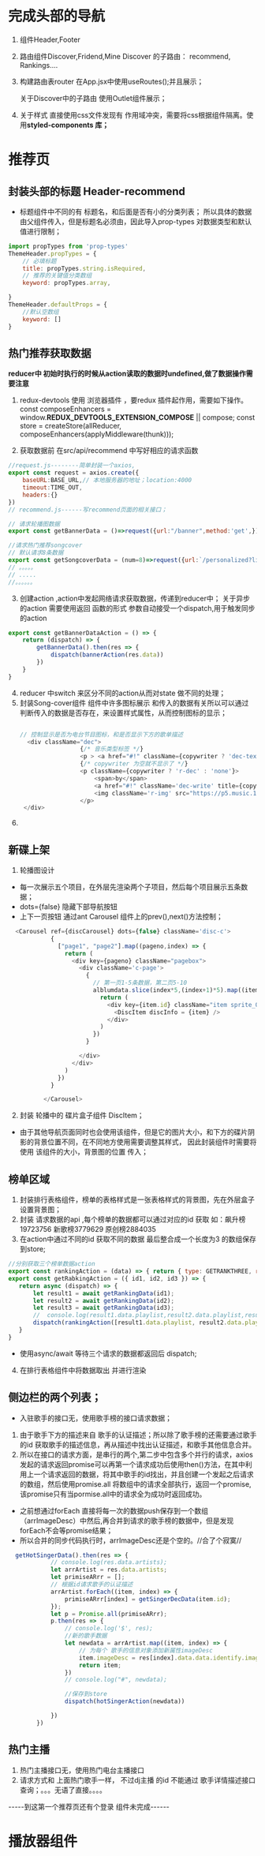  # 完成头部的导航

1. 组件Header,Footer

2. 路由组件Discover,Fridend,Mine
Discover 的子路由：
recommend,
Rankings....

3. 构建路由表router
   在App.jsx中使用useRoutes();并且展示；

   关于Discover中的子路由 使用Outlet组件展示；

4. 关于样式 直接使用css文件发现有 作用域冲突，需要将css根据组件隔离。使用**styled-components 库；**

# 推荐页
## 封装头部的标题 Header-recommend
- 标题组件中不同的有 标题名，和后面是否有小的分类列表；
所以具体的数据由父组件传入，但是标题名必须由，因此导入prop-types 对数据类型和默认值进行限制；
```js
import propTypes from 'prop-types'
ThemeHeader.propTypes = {
    // 必填标题
    title: propTypes.string.isRequired,
    // 推荐的关键值分类数组
    keyword: propTypes.array,

}
ThemeHeader.defaultProps = {
    //默认空数组
    keyword: []
}
```

## 热门推荐获取数据
**reducer中 初始时执行的时候从action读取的数据时undefined,做了数据操作需要注意**
1. redux-devtools 使用 浏览器插件 ，要redux 插件起作用，需要如下操作。
   const composeEnhancers = window.__REDUX_DEVTOOLS_EXTENSION_COMPOSE__ || compose;
   const store = createStore(allReducer, composeEnhancers(applyMiddleware(thunk)));

2. 获取数据前 在src/api/recommend 中写好相应的请求函数 
```js
//request.js--------简单封装一个axios,
export const request = axios.create({
    baseURL:BASE_URL,// 本地服务器的地址；location:4000
    timeout:TIME_OUT,
    headers:{}
})
// recommend.js------写recommend页面的相关接口；

// 请求轮播图数据
export const getBannerData = ()=>request({url:"/banner",method:'get',});

//请求热门推荐songcover
// 默认请求8条数据
export const getSongcoverData = (num=8)=>request({url:`/personalized?limit=${num}`,method:'get'});
// 。。。。。
// .....
//。。。。。。

```
3. 创建action ,action中发起网络请求获取数据，传递到reducer中；
关于异步的action
需要使用返回 函数的形式 参数自动接受一个dispatch,用于触发同步的action
```js
export const getBannerDataAction = () => {
    return (dispatch) => {
        getBannerData().then(res => {
            dispatch(bannerAction(res.data))
        })
    }
}
```
4. reducer 中switch 来区分不同的action从而对state 做不同的处理；
5. 封装Song-cover组件
   组件中许多图标展示 和传入的数据有关所以可以通过 判断传入的数据是否存在，来设置样式属性，从而控制图标的显示；
   ```js

   // 控制显示是否为电台节目图标，和是否显示下方的歌单描述
     <div className="dec">
                    {/* 音乐类型标签 */}
                    <p > <a href="#!" className={copywriter ? 'dec-text text-nowrap' : 'dec-text '} title={name}><i className='m-f sprite_icon2' style={{ display: 'none' }}></i>{name}</a></p>
                    {/* copywriter 为空就不显示了 */}
                    <p className={copywriter ? 'r-dec' : 'none'}>
                        <span>by</span>
                        <a href="#!" className='dec-write' title={copywriter}>{copywriter}</a>
                        <img className='r-img' src="https://p5.music.126.net/obj/wo3DlcOGw6DClTvDisK1/4761340194/0903/b735/7c7a/0dddcdf78047d397d24125840e54ab5b.png" alt="" />
                    </p>
    </div>
   ```
6. 


## 新碟上架
1. 轮播图设计
- 每一次展示五个项目，在外层先渲染两个子项目，然后每个项目展示五条数据；
- dots={false} 隐藏下部导航按钮
- 上下一页按钮 通过ant Carousel 组件上的prev(),next()方法控制；
```js
  <Carousel ref={discCarousel} dots={false} className='disc-c'>
            {
              ["page1", "page2"].map((pageno,index) => {
                return (
                  <div key={pageno} className="pagebox">
                    <div className='c-page'>
                      {
                        // 第一页1-5条数据，第二页5-10
                        alblumdata.slice(index*5,(index+1)*5).map((item) => {
                          return (
                            <div key={item.id} className="item sprite_02">
                              <DiscItem discInfo = {item} />
                            </div>
                          )
                        })
                      }

                    </div>
                  </div>
                )
              })
            }

          </Carousel>
```

2. 封装 轮播中的 碟片盒子组件 DiscItem；

- 由于其他导航页面同时也会使用该组件，但是它的图片大小，和下方的碟片阴影的背景位置不同，在不同地方使用需要调整其样式，
因此封装组件时需要将使用 该组件的大小，背景图的位置 传入；

## 榜单区域
1. 封装排行表格组件，榜单的表格样式是一张表格样式的背景图，先在外层盒子设置背景图；
2. 封装 请求数据的api ,每个榜单的数据都可以通过对应的id 获取 如：飙升榜19723756 新歌榜3779629 原创榜2884035 
3.  在action中通过不同的id 获取不同的数据 最后整合成一个长度为3 的数组保存到store;
 ```js
//分别获取三个榜单数据action
export const rankingAction = (data) => { return { type: GETRANKTHREE, rankThreeData: data } }
export const getRabkingAction = ({ id1, id2, id3 }) => {
    return async (dispatch) => {
        let result1 = await getRankingData(id1);
        let result2 = await getRankingData(id2);
        let result3 = await getRankingData(id3);
        //  console.log(result1.data.playlist,result2.data.playlist,result3.data.playlist);
        dispatch(rankingAction([result1.data.playlist, result2.data.playlist, result3.data.playlist]))
    }
}
```
  - 使用async/await 等待三个请求的数据都返回后 dispatch;

4. 在排行表格组件中将数据取出 并进行渲染

## 侧边栏的两个列表；

* 入驻歌手的接口无，使用歌手榜的接口请求数据；
1. 由于歌手下方的描述来自 歌手的认证描述；所以除了歌手榜的还需要通过歌手的id 获取歌手的描述信息，再从描述中找出认证描述，和歌手其他信息合并。
2. 所以在接口的请求方面，是串行的两个,第二步中包含多个并行的请求，axios发起的请求返回promise可以再第一个请求成功后使用then()方法，在其中利用上一个请求返回的数据，将其中歌手的id找出，并且创建一个发起之后请求的数组，然后使用promise.all 将数组中的请求全部执行，返回一个promise,该promise只有当pormise.all中的请求全为成功时返回成功。
  - 之前想通过forEach 直接将每一次的数据push保存到一个数组（arrImageDesc）中然后,再合并到请求的歌手榜的数据中，但是发现forEach不会等promise结果；
  - 所以合并的同步代码执行时，arrImageDesc还是个空的。//合了个寂寞//
```js
  getHotSingerData().then(res => {
            // console.log(res.data.artists);
            let arrArtist = res.data.artists;
            let primiseARrr = [];
            // 根据id请求歌手的认证描述
            arrArtist.forEach((item, index) => {
                primiseARrr[index] = getSingerDecData(item.id);
            });
            let p = Promise.all(primiseARrr);
            p.then(res => {
                // console.log('$', res);
                //新的歌手数据
                let newdata = arrArtist.map((item, index) => {
                    // 为每个 歌手的信息对象添加新属性imageDesc
                    item.imageDesc = res[index].data.data.identify.imageDesc;
                    return item;
                })
                // console.log("#", newdata);

                //保存到store
                dispatch(hotSingerAction(newdata))

            })
        })

```
## 热门主播
1. 热门主播接口无，使用热门电台主播接口
2. 请求方式和 上面热门歌手一样， 不过dj主播 的id 不能通过 歌手详情描述接口查询；。。。无语了直接。。。。
   
-----到这第一个推荐页还有个登录 组件未完成------

# 播放器组件
